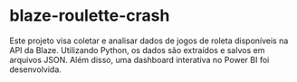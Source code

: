 # blaze-roulette-crash
Este projeto visa coletar e analisar dados de jogos de roleta disponíveis na API da Blaze. Utilizando Python, os dados são extraídos e salvos em arquivos JSON. Além disso, uma dashboard interativa no Power BI foi desenvolvida.
